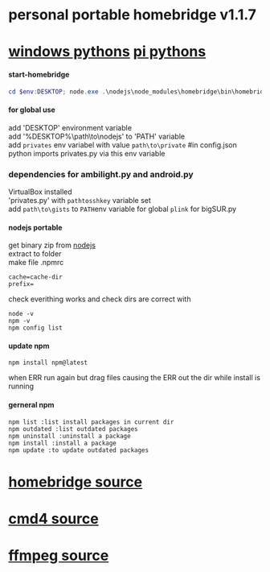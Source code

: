 # personal portable homebridge v1.1.7
# [windows pythons](https://gist.github.com/crbyxwpzfl/dfb322b19f6b1a42819f37b29b7543f9) [pi pythons](https://gist.github.com/crbyxwpzfl/fa59efdaf4693e059a9aa5aabab77731)

#### start-homebridge
```powershell
cd $env:DESKTOP; node.exe .\nodejs\node_modules\homebridge\bin\homebridge homebridge -D -U .\nodejs\homebridge-dir
```
#### for global use
add 'DESKTOP' environment variable<br/>
add '%DESKTOP%\path\to\nodejs' to 'PATH' variable<br>
add `privates` env variabel with value `path\to\private` #in config.json python imports privates.py via this env variable<br>

### dependencies for ambilight.py and android.py
VirtualBox installed<br>
'privates.py' with `pathtosshkey` variable set<br/>
add `path\to\gists` to `PATH`env variable for global `plink` for bigSUR.py<br/>

#### nodejs portable
get binary zip from [nodejs](https://nodejs.org/en/download/)<br>
extract to folder<br>
make file .npmrc<br>
```
cache=cache-dir
prefix=
```
check everithing works and check dirs are correct with<br>
```
node -v
npm -v
npm config list
```

#### update npm
```
npm install npm@latest
```
when ERR run again but drag files causing the ERR out the dir while install is running

#### gerneral npm
```
npm list :list install packages in current dir
npm outdated :list outdated packages
npm uninstall :uninstall a package
npm install :install a package
npm update :to update outdated packages
```

# [homebridge source](https://github.com/homebridge/homebridge/)
# [cmd4 source](https://github.com/ztalbot2000/homebridge-cmd4)
# [ffmpeg source](https://github.com/Sunoo/homebridge-camera-ffmpeg)















